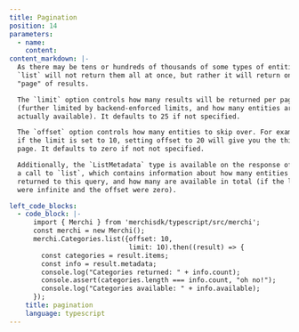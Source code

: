 ```yaml
---
title: Pagination
position: 14
parameters:
  - name:
    content:
content_markdown: |-
  As there may be tens or hundreds of thousands of some types of entities,
  `list` will not return them all at once, but rather it will return one
  "page" of results.

  The `limit` option controls how many results will be returned per page
  (further limited by backend-enforced limits, and how many entities are
  actually available). It defaults to 25 if not specified.

  The `offset` option controls how many entities to skip over. For example,
  if the limit is set to 10, setting offset to 20 will give you the third
  page. It defaults to zero if not not specified.

  Additionally, the `ListMetadata` type is available on the response of
  a call to `list`, which contains information about how many entities where
  returned to this query, and how many are available in total (if the limit
  were infinite and the offset were zero).

left_code_blocks:
  - code_block: |-
      import { Merchi } from 'merchisdk/typescript/src/merchi';
      const merchi = new Merchi();
      merchi.Categories.list({offset: 10,
                              limit: 10).then((result) => {
        const categories = result.items;
        const info = result.metadata;
        console.log("Categories returned: " + info.count);
        console.assert(categories.length === info.count, "oh no!");
        console.log("Categories available: " + info.available);
      });
    title: pagination
    language: typescript
---
```


